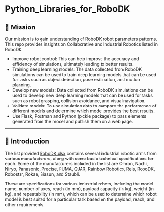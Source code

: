 # Python_Libraries_for_RoboDK


## 📍 Mission
Our mission is to gain understanding of RoboDK robot parameters patterns. This repo provides insights on Collaborative and Industrial Robotics listed in RoboDK. 

- Improve robot control: This can help improve the accuracy and efficiency of simulations, ultimately leading to better results.
- Training deep learning models: The data collected from RoboDK simulations can be used to train deep learning models that can be used for tasks such as object detection, pose estimation, and motion planning.
- Develop new models: Data collected from RoboDK simulations can be used to develop new deep learning models that can be used for tasks such as robot grasping, collision avoidance, and visual navigation.
- Validate models: To use simulation data to compare the performance of different models and determine which model provides the best results.
- Use Flask, Postman and Python (pickle package) to pass elements generated from the model and publish them on a web page.

--- 

## 🔆 Introduction

The list provided [RoboDK.xlsx](https://github.com/HaleyKwok/Python_Libraries_for_RoboDK/blob/main/RoboDK.xlsx) contains several industrial robotic arms from various manufacturers, along with some basic technical specifications for each. Some of the manufacturers included in the list are Omron, Nachi, Niryo, Panasonic, Precise, PUMA, QJAR, Rainbow Robotics, Reis, RoboDK, Robostar, Rokae, Siasun, and Staubli.

These are specifications for various industrial robots, including the model name, number of axes, reach (in mm), payload capacity (in kg), weight (in kg), and repeatability (in mm), which can be used to determine which robot model is best suited for a particular task based on the payload, reach, and other requirements.

---

## 📝 Brief Introduction to Robotics Company

AUBO - A Chinese manufacturer of collaborative robots (cobots) that are designed to work alongside humans.
Automata - A UK-based company that produces a low-cost collaborative robot called Eva, which is designed to be user-friendly and easy to set up.
BORUNTE - A Chinese company that produces a range of industrial robots, including welding robots, palletizing robots, and robots for handling heavy loads.
CLOOS - A German manufacturer of welding robots and welding equipment.
Comau - An Italian company that produces a wide range of industrial robots, including cobots, SCARA robots, and six-axis robots for a variety of applications.
CPR - A Canadian manufacturer of small, lightweight collaborative robots.
CRS - A Taiwanese company that produces a range of industrial robots, including SCARA robots, six-axis robots, and linear robots.
Denso - A Japanese manufacturer of industrial robots that specializes in small, high-precision robots for assembly, inspection, and other applications.
Each of these brands has its own strengths and areas of expertise, and the robots they produce vary in terms of size, payload capacity, precision, and other factors.

---
## 📋 Example: Using the RoboDK dataset to do the clustering

[Clustering](https://github.com/HaleyKwok/Python_Libraries_for_RoboDK/blob/main/Clustering.ipynb)

> This code performs k-means clustering on a dataset X with two features, where n_clusters = 3 is the number of clusters to be formed. The init parameter is set to 'k-means++', which means the initial cluster centers will be selected in a smart way to speed up convergence. The random_state parameter is set to 50 to ensure reproducibility of the results. The fit_predict method is called on the KMeans object kmeans to perform clustering on the dataset and obtain the cluster assignments for each data point in X. The resulting cluster assignments are stored in the y_predict variable. The code then visualizes the clusters by plotting the data points of each cluster in a scatter plot. The data points belonging to each cluster are color-coded differently. The centroids of the clusters are also plotted as yellow circles with a larger size. The resulting plot is titled "Clusters of RoboDK" and the x and y axis labels indicate the features "Reach (mm)" and "Repeatability (mm)" respectively. Finally, the legend is shown to indicate the meaning of different colors in the plot.

---

## 📖 Acknowledgements
Collection of RoboDK is an open source project, contributed by our team. We thank all contributors who implemented their methods or added new features, as well as users who provided valuable feedback. We hope for further implementation and improvement of these systems.

Permission is hereby granted, free of charge, to any person obtaining a copy of this Repository and associated documentation files, to deal in the Repository without restriction, including without limitation the rights to use, copy, modify, merge, publish, distribute, sublicense, and/or sell copies of the Software, and to permit persons to whom the Repository is furnished to do so.

The authors or copyright holders are not be liable for any claim, damages or other liabillty, whether in an action of contract, tort or otherwise, arising from, out of or in connection with the Repository or the use or other dealings in the Repository.


## 📢 Disclaimer
We develop this repository for Assignment purposes, so it can only be used for personal/research/non-commercial purposes.


## 📭 Contact
If your have any comments or questions, feel free to contact kwokhinchi@gmail.com 




